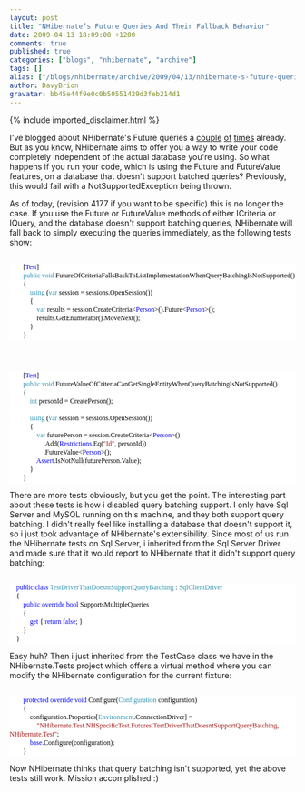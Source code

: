 ```yaml
---
layout: post
title: "NHibernate’s Future Queries And Their Fallback Behavior"
date: 2009-04-13 18:09:00 +1200
comments: true
published: true
categories: ["blogs", "nhibernate", "archive"]
tags: []
alias: ["/blogs/nhibernate/archive/2009/04/13/nhibernate-s-future-queries-and-their-fallback-behavior.aspx"]
author: DavyBrion
gravatar: bb45e44f9e0c0b50551429d3feb214d1
---
```

{% include imported_disclaimer.html %}
<p>I've blogged about NHibernate's Future queries a <a href="http://davybrion.com/blog/2009/01/nhibernate-and-future-queries/">couple</a> <a href="http://davybrion.com/blog/2009/01/nhibernate-and-future-queries-part-2/">of</a> <a href="http://davybrion.com/blog/2009/04/transparent-query-batching-through-your-repository/">times</a> already.  But as you know, NHibernate aims to offer you a way to write your code completely independent of the actual database you're using.  So what happens if you run your code, which is using the Future and FutureValue features, on a database that doesn't support batched queries?  Previously, this would fail with a NotSupportedException being thrown.
</p>
<p>As of today, (revision 4177 if you want to be specific) this is no longer the case.  If you use the Future or FutureValue methods of either ICriteria or IQuery, and the database doesn't support batching queries, NHibernate will fall back to simply executing the queries immediately, as the following tests show:
<code>
<style type="text/css"><!--
.cf { font-family: Consolas; font-size: 9pt; color: black; background: white; }
.cl { margin: 0px; }
.cb1 { color: #2b91af; }
.cb2 { color: blue; }
--></style>
</code></p>
<div class="cf">
<p class="cl">&nbsp;&nbsp;&nbsp; &nbsp;&nbsp;&nbsp; [<span class="cb1">Test</span>]</p>
<p class="cl">&nbsp;&nbsp;&nbsp; &nbsp;&nbsp;&nbsp; <span class="cb2">public</span> <span class="cb2">void</span> FutureOfCriteriaFallsBackToListImplementationWhenQueryBatchingIsNotSupported()</p>
<p class="cl">&nbsp;&nbsp;&nbsp; &nbsp;&nbsp;&nbsp; {</p>
<p class="cl">&nbsp;&nbsp;&nbsp; &nbsp;&nbsp;&nbsp; &nbsp;&nbsp;&nbsp; <span class="cb2">using</span> (<span class="cb2">var</span> session = sessions.OpenSession())</p>
<p class="cl">&nbsp;&nbsp;&nbsp; &nbsp;&nbsp;&nbsp; &nbsp;&nbsp;&nbsp; {</p>
<p class="cl">&nbsp;&nbsp;&nbsp; &nbsp;&nbsp;&nbsp; &nbsp;&nbsp;&nbsp; &nbsp;&nbsp;&nbsp; <span class="cb2">var</span> results = session.CreateCriteria&lt;<span class="cb1">Person</span>&gt;().Future&lt;<span class="cb1">Person</span>&gt;();</p>
<p class="cl">&nbsp;&nbsp;&nbsp; &nbsp;&nbsp;&nbsp; &nbsp;&nbsp;&nbsp; &nbsp;&nbsp;&nbsp; results.GetEnumerator().MoveNext();</p>
<p class="cl">&nbsp;&nbsp;&nbsp; &nbsp;&nbsp;&nbsp; &nbsp;&nbsp;&nbsp; }</p>
<p class="cl">&nbsp;&nbsp;&nbsp; &nbsp;&nbsp;&nbsp; }</p>
</div>
<p>
<code>
<style type="text/css"><!--
.cf { font-family: Consolas; font-size: 9pt; color: black; background: white; }
.cl { margin: 0px; }
.cb1 { color: #2b91af; }
.cb2 { color: blue; }
.cb3 { color: #a31515; }
--></style>
</code></p>
<div class="cf">
<p class="cl">&nbsp;&nbsp;&nbsp; &nbsp;&nbsp;&nbsp; [<span class="cb1">Test</span>]</p>
<p class="cl">&nbsp;&nbsp;&nbsp; &nbsp;&nbsp;&nbsp; <span class="cb2">public</span> <span class="cb2">void</span> FutureValueOfCriteriaCanGetSingleEntityWhenQueryBatchingIsNotSupported()</p>
<p class="cl">&nbsp;&nbsp;&nbsp; &nbsp;&nbsp;&nbsp; {</p>
<p class="cl">&nbsp;&nbsp;&nbsp; &nbsp;&nbsp;&nbsp; &nbsp;&nbsp;&nbsp; <span class="cb2">int</span> personId = CreatePerson();</p>
<p class="cl">&nbsp;</p>
<p class="cl">&nbsp;&nbsp;&nbsp; &nbsp;&nbsp;&nbsp; &nbsp;&nbsp;&nbsp; <span class="cb2">using</span> (<span class="cb2">var</span> session = sessions.OpenSession())</p>
<p class="cl">&nbsp;&nbsp;&nbsp; &nbsp;&nbsp;&nbsp; &nbsp;&nbsp;&nbsp; {</p>
<p class="cl">&nbsp;&nbsp;&nbsp; &nbsp;&nbsp;&nbsp; &nbsp;&nbsp;&nbsp; &nbsp;&nbsp;&nbsp; <span class="cb2">var</span> futurePerson = session.CreateCriteria&lt;<span class="cb1">Person</span>&gt;()</p>
<p class="cl">&nbsp;&nbsp;&nbsp; &nbsp;&nbsp;&nbsp; &nbsp;&nbsp;&nbsp; &nbsp;&nbsp;&nbsp; &nbsp;&nbsp;&nbsp; .Add(<span class="cb1">Restrictions</span>.Eq(<span class="cb3">"Id"</span>, personId))</p>
<p class="cl">&nbsp;&nbsp;&nbsp; &nbsp;&nbsp;&nbsp; &nbsp;&nbsp;&nbsp; &nbsp;&nbsp;&nbsp; &nbsp;&nbsp;&nbsp; .FutureValue&lt;<span class="cb1">Person</span>&gt;();</p>
<p class="cl">&nbsp;&nbsp;&nbsp; &nbsp;&nbsp;&nbsp; &nbsp;&nbsp;&nbsp; &nbsp;&nbsp;&nbsp; <span class="cb1">Assert</span>.IsNotNull(futurePerson.Value);</p>
<p class="cl">&nbsp;&nbsp;&nbsp; &nbsp;&nbsp;&nbsp; &nbsp;&nbsp;&nbsp; }</p>
<p class="cl">&nbsp;&nbsp;&nbsp; &nbsp;&nbsp;&nbsp; }</p>
</div>
<p>
There are more tests obviously, but you get the point.  The interesting part about these tests is how i disabled query batching support.  I only have Sql Server and MySQL running on this machine, and they both support query batching.  I didn't really feel like installing a database that doesn't support it, so i just took advantage of NHibernate's extensibility.  Since most of us run the NHibernate tests on Sql Server, i inherited from the Sql Server Driver and made sure that it would report to NHibernate that it didn't support query batching:
<code>
<style type="text/css"><!--
.cf { font-family: Consolas; font-size: 9pt; color: black; background: white; }
.cl { margin: 0px; }
.cb1 { color: blue; }
.cb2 { color: #2b91af; }
--></style>
</code></p>
<div class="cf">
<p class="cl">&nbsp;&nbsp;&nbsp; <span class="cb1">public</span> <span class="cb1">class</span> <span class="cb2">TestDriverThatDoesntSupportQueryBatching</span> : <span class="cb2">SqlClientDriver</span></p>
<p class="cl">&nbsp;&nbsp;&nbsp; {</p>
<p class="cl">&nbsp;&nbsp;&nbsp; &nbsp;&nbsp;&nbsp; <span class="cb1">public</span> <span class="cb1">override</span> <span class="cb1">bool</span> SupportsMultipleQueries</p>
<p class="cl">&nbsp;&nbsp;&nbsp; &nbsp;&nbsp;&nbsp; {</p>
<p class="cl">&nbsp;&nbsp;&nbsp; &nbsp;&nbsp;&nbsp; &nbsp;&nbsp;&nbsp; <span class="cb1">get</span> { <span class="cb1">return</span> <span class="cb1">false</span>; }</p>
<p class="cl">&nbsp;&nbsp;&nbsp; &nbsp;&nbsp;&nbsp; }</p>
<p class="cl">&nbsp;&nbsp;&nbsp; }</p>
</div>
<p>
Easy huh? Then i just inherited from the TestCase class we have in the NHibernate.Tests project which offers a virtual method where you can modify the NHibernate configuration for the current fixture:
<code>
<style type="text/css"><!--
.cf { font-family: Consolas; font-size: 9pt; color: black; background: white; }
.cl { margin: 0px; }
.cb1 { color: blue; }
.cb2 { color: #2b91af; }
.cb3 { color: #a31515; }
--></style>
</code></p>
<div class="cf">
<p class="cl">&nbsp;&nbsp;&nbsp; &nbsp;&nbsp;&nbsp; <span class="cb1">protected</span> <span class="cb1">override</span> <span class="cb1">void</span> Configure(<span class="cb2">Configuration</span> configuration)</p>
<p class="cl">&nbsp;&nbsp;&nbsp; &nbsp;&nbsp;&nbsp; {</p>
<p class="cl">&nbsp;&nbsp;&nbsp; &nbsp;&nbsp;&nbsp; &nbsp;&nbsp;&nbsp; configuration.Properties[<span class="cb2">Environment</span>.ConnectionDriver] = </p>
<p class="cl">&nbsp;&nbsp;&nbsp; &nbsp;&nbsp;&nbsp; &nbsp;&nbsp;&nbsp; &nbsp;&nbsp;&nbsp; <span class="cb3">"NHibernate.Test.NHSpecificTest.Futures.TestDriverThatDoesntSupportQueryBatching, NHibernate.Test"</span>;</p>
<p class="cl">&nbsp;&nbsp;&nbsp; &nbsp;&nbsp;&nbsp; &nbsp;&nbsp;&nbsp; <span class="cb1">base</span>.Configure(configuration);</p>
<p class="cl">&nbsp;&nbsp;&nbsp; &nbsp;&nbsp;&nbsp; }</p>
</div>
<p>
Now NHibernate thinks that query batching isn't supported, yet the above tests still work.  Mission accomplished :)</p>
